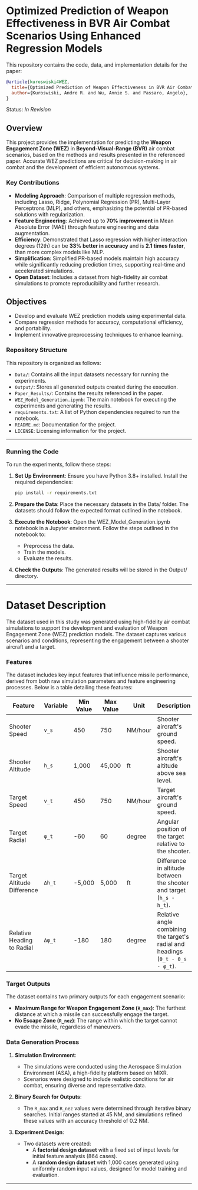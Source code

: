 # Optimized Prediction of Weapon Effectiveness in BVR Air Combat Scenarios Using Enhanced Regression Models

This repository contains the code, data, and implementation details for the paper:

```bibtex
@article{kuroswiski4WEZ,
  title={Optimized Prediction of Weapon Effectiveness in BVR Air Combat Scenarios Using Enhanced Regression Models},
  author={Kuroswiski, Andre R. and Wu, Annie S. and Passaro, Angelo},  
}
```
Status: *In Revision*

## Overview
This project provides the implementation for predicting the **Weapon Engagement Zone (WEZ)** in **Beyond-Visual-Range (BVR)** air combat scenarios, based on the methods and results presented in the referenced paper. Accurate WEZ predictions are critical for decision-making in air combat and the development of efficient autonomous systems.

### Key Contributions
- **Modeling Approach**: Comparison of multiple regression methods, including Lasso, Ridge, Polynomial Regression (PR), Multi-Layer Perceptrons (MLP), and others, emphasizing the potential of PR-based solutions with regularization.
- **Feature Engineering**: Achieved up to **70% improvement** in Mean Absolute Error (MAE) through feature engineering and data augmentation.
- **Efficiency**:  Demonstrated that Lasso regression with higher interaction degrees (12th) can be **33% better in accuracy** and is **2.1 times faster**, than more complex models like MLP.
- **Simplification**: Simplified PR-based models maintain high accuracy while significantly reducing prediction times, supporting real-time and accelerated simulations.
- **Open Dataset**: Includes a dataset from high-fidelity air combat simulations to promote reproducibility and further research.

## Objectives
- Develop and evaluate WEZ prediction models using experimental data.
- Compare regression methods for accuracy, computational efficiency, and portability.
- Implement innovative preprocessing techniques to enhance learning.


### Repository Structure

This repository is organized as follows:

- `Data/`: Contains all the input datasets necessary for running the experiments. 
- `Output/`: Stores all generated outputs created during the execution.
- `Paper_Results/`: Contains the results referenced in the paper.
- `WEZ_Model_Generation.ipynb`: The main notebook for executing the experiments and generating the results.
- `requirements.txt`: A list of Python dependencies required to run the notebook.
- `README.md`: Documentation for the project.
- `LICENSE`: Licensing information for the project.

---

### Running the Code

To run the experiments, follow these steps:

1. **Set Up Environment**:
   Ensure you have Python 3.8+ installed. Install the required dependencies:
   ```bash
   pip install -r requirements.txt

2. **Prepare the Data**: Place the necessary datasets in the Data/ folder. The datasets should follow the expected format outlined in the notebook.

3. **Execute the Notebook**: Open the WEZ_Model_Generation.ipynb notebook in a Jupyter environment. Follow the steps outlined in the notebook to:
    - Preprocess the data.
    - Train the models.
    - Evaluate the results.

4. **Check the Outputs**: The generated results will be stored in the Output/ directory.

---

# Dataset Description

The dataset used in this study was generated using high-fidelity air combat simulations to support the development and evaluation of Weapon Engagement Zone (WEZ) prediction models. The dataset captures various scenarios and conditions, representing the engagement between a shooter aircraft and a target.

### Features
The dataset includes key input features that influence missile performance, derived from both raw simulation parameters and feature engineering processes. Below is a table detailing these features:

| **Feature**                     | **Variable**       | **Min Value** | **Max Value** | **Unit**        | **Description**                                                                                      |
|----------------------------------|--------------------|---------------|---------------|-----------------|------------------------------------------------------------------------------------------------------|
| Shooter Speed                   | `v_s`             | 450           | 750           | NM/hour         | Shooter aircraft's ground speed.                                                                    |
| Shooter Altitude                | `h_s`             | 1,000         | 45,000        | ft              | Shooter aircraft's altitude above sea level.                                                        |
| Target Speed                    | `v_t`             | 450           | 750           | NM/hour         | Target aircraft's ground speed.                                                                     |
| Target Radial                   | `φ_t`             | -60           | 60            | degree          | Angular position of the target relative to the shooter.                                             |
| Target Altitude Difference      | `Δh_t`            | -5,000        | 5,000         | ft              | Difference in altitude between the shooter and target (`h_s - h_t`).                                |
| Relative Heading to Radial      | `Δφ_t`            | -180          | 180           | degree          | Relative angle combining the target's radial and headings (`θ_t - θ_s - φ_t`).                      |


### Target Outputs
The dataset contains two primary outputs for each engagement scenario:
- **Maximum Range for Weapon Engagement Zone (`R_max`)**: The furthest distance at which a missile can successfully engage the target.
- **No Escape Zone (`R_nez`)**: The range within which the target cannot evade the missile, regardless of maneuvers.

### Data Generation Process
1. **Simulation Environment**:
   - The simulations were conducted using the Aerospace Simulation Environment (ASA), a high-fidelity platform based on MIXR.
   - Scenarios were designed to include realistic conditions for air combat, ensuring diverse and representative data.

2. **Binary Search for Outputs**:
   - The `R_max` and `R_nez` values were determined through iterative binary searches. Initial ranges started at 45 NM, and simulations refined these values with an accuracy threshold of 0.2 NM.

3. **Experiment Design**:
   - Two datasets were created:
     - A **factorial design dataset** with a fixed set of input levels for initial feature analysis (864 cases).
     - A **random design dataset** with 1,000 cases generated using uniformly random input values, designed for model training and evaluation.

---
